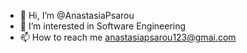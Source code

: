 - 👋 Hi, I’m @AnastasiaPsarou
- 👀 I’m interested in Software Engineering
- 📫 How to reach me anastasiapsarou123@gmai.com

<!---
AnastasiaPsarou/AnastasiaPsarou is a ✨ special ✨ repository because its `README.md` (this file) appears on your GitHub profile.
You can click the Preview link to take a look at your changes.
--->
